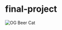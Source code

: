 # final-project

![OG Beer Cat](https://user-images.githubusercontent.com/34799149/39559655-ac12da28-4e4c-11e8-9535-b41f2aa0f977.jpg)